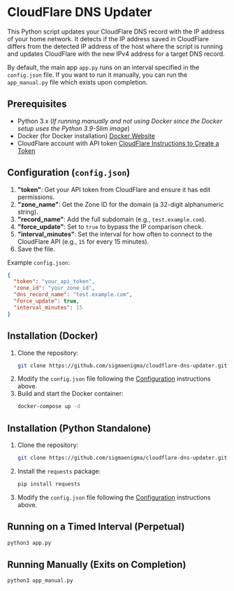 # CloudFlare DNS Updater

This Python script updates your CloudFlare DNS record with the IP address of your home network. It detects if the IP address saved in CloudFlare differs from the detected IP address of the host where the script is running and updates CloudFlare with the new IPv4 address for a target DNS record.

By default, the main app `app.py` runs on an interval specified in the `config.json` file. If you want to run it manually, you can run the `app_manual.py` file which exists upon completion.

## Prerequisites
- Python 3.x (_If running manually and not using Docker since the Docker setup uses the Python 3.9-Slim image_)
- Docker (for Docker installation) [Docker Website](https://www.docker.com/)
- CloudFlare account with API token [CloudFlare Instructions to Create a Token](https://developers.cloudflare.com/fundamentals/api/get-started/create-token)

## Configuration (`config.json`)
1. **"token"**: Get your API token from CloudFlare and ensure it has edit permissions. 
2. **"zone_name"**: Get the Zone ID for the domain (a 32-digit alphanumeric string).
3. **"record_name"**: Add the full subdomain (e.g., `test.example.com`).
4. **"force_update"**: Set to `true` to bypass the IP comparison check.
5. **"interval_minutes"**: Set the interval for how often to connect to the CloudFlare API (e.g., `15` for every 15 minutes).
6. Save the file.

Example `config.json`:
```json
{
  "token": "your_api_token",
  "zone_id": "your_zone_id",
  "dns_record_name": "test.example.com",
  "force_update": true,
  "interval_minutes": 15
}
```

## Installation (Docker)
1. Clone the repository:
    ```bash
    git clone https://github.com/sigmaenigma/cloudflare-dns-updater.git
    ```
2. Modify the `config.json` file following the [Configuration](#configuration-configjson) instructions above.
3. Build and start the Docker container:
    ```bash
    docker-compose up -d
    ```

## Installation (Python Standalone)
1. Clone the repository:
    ```bash
    git clone https://github.com/sigmaenigma/cloudflare-dns-updater.git
    ```
2. Install the `requests` package:
    ```bash
    pip install requests
    ```
3. Modify the `config.json` file following the [Configuration](#configuration-configjson) instructions above.

## Running on a Timed Interval (Perpetual)
```bash
python3 app.py
```

## Running Manually (Exits on Completion)
```bash
python3 app_manual.py
```
